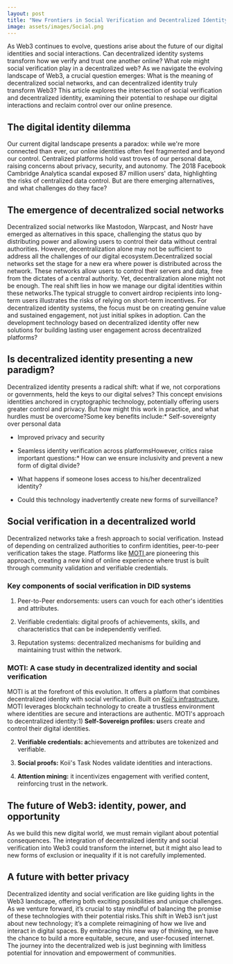 ```yaml
---
layout: post
title: "New Frontiers in Social Verification and Decentralized Identity"
image: assets/images/Social.png
---
```


As Web3 continues to evolve, questions arise about the future of our digital identities and social interactions. Can decentralized identity systems transform how we verify and trust one another online? What role might social verification play in a decentralized web? As we navigate the evolving landscape of Web3, a crucial question emerges: What is the meaning of decentralized social networks, and can decentralized identity truly transform Web3? This article explores the intersection of social verification and decentralized identity, examining their potential to reshape our digital interactions and reclaim control over our online presence.

## **The digital identity dilemma**

Our current digital landscape presents a paradox: while we're more connected than ever, our online identities often feel fragmented and beyond our control. Centralized platforms hold vast troves of our personal data, raising concerns about privacy, security, and autonomy. The 2018 Facebook Cambridge Analytica scandal exposed 87 million users' data, highlighting the risks of centralized data control. But are there emerging alternatives, and what challenges do they face?

## **The emergence of decentralized social networks**


Decentralized social networks like Mastodon, Warpcast, and Nostr have emerged as alternatives in this space, challenging the status quo by distributing power and allowing users to control their data without central authorities. However, decentralization alone may not be sufficient to address all the challenges of our digital ecosystem.Decentralized social networks set the stage for a new era where power is distributed across the network. These networks allow users to control their servers and data, free from the dictates of a central authority. Yet, decentralization alone might not be enough. The real shift lies in how we manage our digital identities within these networks.The typical struggle to convert airdrop recipients into long-term users illustrates the risks of relying on short-term incentives. For decentralized identity systems, the focus must be on creating genuine value and sustained engagement, not just initial spikes in adoption. Can the development technology based on decentralized identity offer new solutions for building lasting user engagement across decentralized platforms?

## **Is decentralized identity presenting a new paradigm?**

Decentralized identity presents a radical shift: what if we, not corporations or governments, held the keys to our digital selves? This concept envisions identities anchored in cryptographic technology, potentially offering users greater control and privacy. But how might this work in practice, and what hurdles must be overcome?Some key benefits include:* Self-sovereignty over personal data

* Improved privacy and security

* Seamless identity verification across platformsHowever, critics raise important questions:* How can we ensure inclusivity and prevent a new form of digital divide?

* What happens if someone loses access to his/her decentralized identity?

* Could this technology inadvertently create new forms of surveillance?

## **Social verification in a decentralized world**

Decentralized networks take a fresh approach to social verification. Instead of depending on centralized authorities to confirm identities, peer-to-peer verification takes the stage. Platforms like [MOTI ](https://home.moti.bio/)are pioneering this approach, creating a new kind of online experience where trust is built through community validation and verifiable credentials.

### **Key components of social verification in DID systems**

1. Peer-to-Peer endorsements: users can vouch for each other's identities and attributes.

2. Verifiable credentials: digital proofs of achievements, skills, and characteristics that can be independently verified.

3. Reputation systems: decentralized mechanisms for building and maintaining trust within the network.

### **MOTI: A case study in decentralized identity and social verification**

MOTI is at the forefront of this evolution. It offers a platform that combines decentralized identity with social verification. Built on [Koii's infrastructure](https://www.koii.network/ecosystem), MOTI leverages blockchain technology to create a trustless environment where identities are secure and interactions are authentic. MOTI's approach to decentralized identity:1) **Self-Sovereign profiles: u**sers create and control their digital identities.

2) **Verifiable credentials: a**chievements and attributes are tokenized and verifiable.

3) **Social proofs:** Koii's Task Nodes validate identities and interactions.

4) **Attention mining:** it incentivizes engagement with verified content, reinforcing trust in the network.

## **The future of Web3: identity, power, and opportunity**

As we build this new digital world, we must remain vigilant about potential consequences. The integration of decentralized identity and social verification into Web3 could transform the internet, but it might also lead to new forms of exclusion or inequality if it is not carefully implemented.

## **A future with better privacy**

Decentralized identity and social verification are like guiding lights in the Web3 landscape, offering both exciting possibilities and unique challenges. As we venture forward, it’s crucial to stay mindful of balancing the promise of these technologies with their potential risks.This shift in Web3 isn’t just about new technology; it’s a complete reimagining of how we live and interact in digital spaces. By embracing this new way of thinking, we have the chance to build a more equitable, secure, and user-focused internet. The journey into the decentralized web is just beginning with limitless potential for innovation and empowerment of communities.
